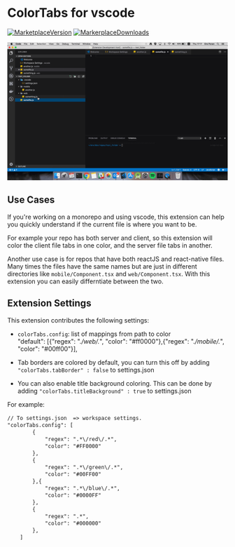 # ColorTabs for vscode

[![MarketplaceVersion](https://vsmarketplacebadge.apphb.com/version/orepor.color-tabs-vscode-ext.svg)](https://marketplace.visualstudio.com/items?itemName=orepor.color-tabs-vscode-ext#overview)
[![MarkerplaceDownloads](https://vsmarketplacebadge.apphb.com/downloads/orepor.color-tabs-vscode-ext.svg)](https://marketplace.visualstudio.com/items?itemName=orepor.color-tabs-vscode-ext#overview)

![Alt Text](./docs/example_gif.gif)

## Use Cases

If you're working on a monorepo and using vscode, this extension can help you quickly understand if the current file is where you want to be.

For example your repo has both server and client, so this extension will color the client file tabs in one color, and the server file tabs in another.

Another use case is for repos that have both reactJS and react-native files.
Many times the files have the same names but are just in different directories like `mobile/Component.tsx` and `web/Component.tsx`.
With this extension you can easily differntiate between the two.



## Extension Settings

This extension contributes the following settings:

* `colorTabs.config`:  list of mappings from path to color         
"default": [{"regex": ".*\/web\/.*", "color": "#ff0000"},{"regex": ".*\/mobile\/.*", "color":  "#00ff00"}],

* Tab borders are colored by default, you can turn this off by adding `"colorTabs.tabBorder" : false` to settings.json 

* You can also enable title background coloring. This can be done by adding `"colorTabs.titleBackground" : true` to settings.json

For example: 

```
// To settings.json  => workspace settings. 
"colorTabs.config": [
        {
            "regex": ".*\/red\/.*",
            "color": "#FF0000"
        },
        {
            "regex": ".*\/green\/.*",
            "color": "#00FF00"
        },{
            "regex": ".*\/blue\/.*",
            "color": "#0000FF"
        },
        {
            "regex": ".*",
            "color": "#000000"
        },
    ]
```

